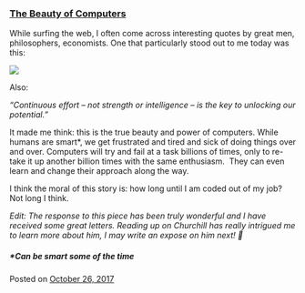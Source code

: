 
### [The Beauty of Computers](https://fazthebro.com/2017/11/21/the-beauty-of-computers/)

While surfing the web, I often come across interesting quotes by great men, philosophers, economists. One that particularly stood out to me today was this:

![](https://fazthebro.com/wp-content/uploads/2017/11/09495e8.jpg)

Also:

_“Continuous effort – not strength or intelligence – is the key to unlocking our potential.”_

It made me think: this is the true beauty and power of computers. While humans are smart\*, we get frustrated and tired and sick of doing things over and over. Computers will try and fail at a task billions of times, only to re-take it up another billion times with the same enthusiasm.  They can even learn and change their approach along the way.

I think the moral of this story is: how long until I am coded out of my job? Not long I think.

_Edit:_ _The response to this piece has been truly wonderful and I have received some great letters. Reading up on Churchill has really intrigued me to learn more about him, I may write an expose on him next! 🙂_

##### _\*Can be smart some of the time_

Posted on [October 26, 2017](https://fazthebro.com/2017/10/26/a-penny-for-your-thoughts/)
